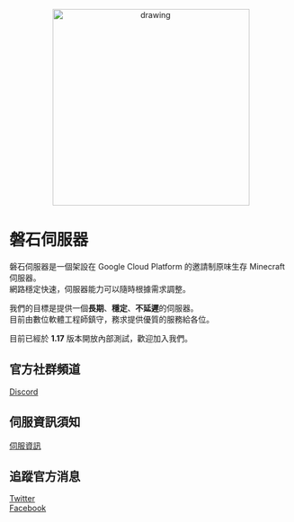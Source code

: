 <p align="center">
<img src="https://raw.githubusercontent.com/rock-mc/rock-mc.github.io/master/images/logo.png" alt="drawing" width="350" style="vertical-align:middle"/>
</p>

# 磐石伺服器
磐石伺服器是一個架設在 Google Cloud Platform 的邀請制原味生存 Minecraft 伺服器。  
網路穩定快速，伺服器能力可以隨時根據需求調整。  

我們的目標是提供一個**長期**、**穩定**、**不延遲**的伺服器。  
目前由數位軟體工程師鎮守，務求提供優質的服務給各位。  

目前已經於 **1.17** 版本開放內部測試，歡迎加入我們。  


## 官方社群頻道
[Discord](https://discord.gg/nnRT2QBqRN)


## 伺服資訊須知
[伺服資訊](https://rock-mc.github.io/sitemap/)

## 追蹤官方消息  
[Twitter](https://twitter.com/rock_mc_server) <br>
[Facebook](https://www.facebook.com/rock.mc.server)
